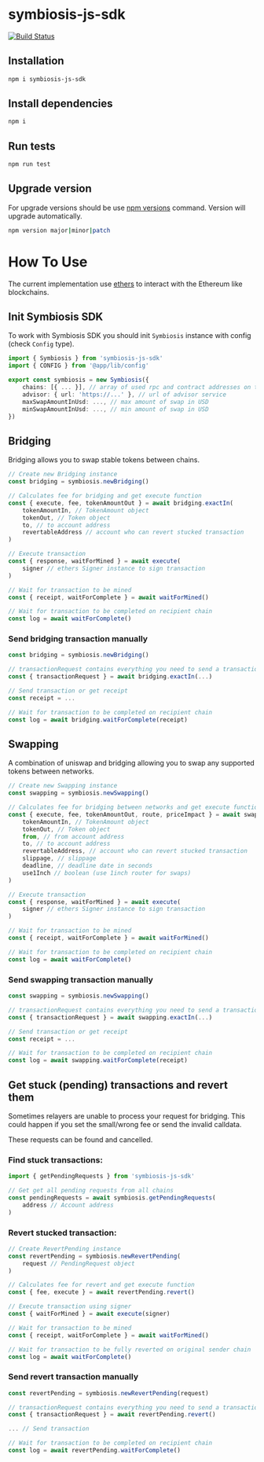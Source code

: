 # symbiosis-js-sdk

[![Build Status](https://drone.symbiosis.finance/api/badges/symbiosis-finance/sdk/status.svg)](https://drone.symbiosis.finance/symbiosis-finance/sdk)

## Installation

```bash
npm i symbiosis-js-sdk
```

## Install dependencies

```bash
npm i
```

## Run tests

```bash
npm run test
```

## Upgrade version

For upgrade versions should be use [npm versions](https://docs.npmjs.com/cli/v8/commands/npm-version) command. Version will upgrade automatically.

```bash
npm version major|minor|patch
```

# How To Use

The current implementation use [ethers](https://docs.ethers.io/v5/) to interact with the Ethereum like blockchains.

## Init Symbiosis SDK

To work with Symbiosis SDK you should init `Symbiosis` instance with config (check `Config` type).

```ts
import { Symbiosis } from 'symbiosis-js-sdk'
import { CONFIG } from '@app/lib/config'

export const symbiosis = new Symbiosis({
    chains: [{ ... }], // array of used rpc and contract addresses on that chains
    advisor: { url: 'https://...' }, // url of advisor service
    maxSwapAmountInUsd: ..., // max amount of swap in USD
    minSwapAmountInUsd: ..., // min amount of swap in USD
})
```

## Bridging

Bridging allows you to swap stable tokens between chains.

```ts
// Create new Bridging instance
const bridging = symbiosis.newBridging()

// Calculates fee for bridging and get execute function
const { execute, fee, tokenAmountOut } = await bridging.exactIn(
    tokenAmountIn, // TokenAmount object
    tokenOut, // Token object
    to, // to account address
    revertableAddress // account who can revert stucked transaction
)

// Execute transaction
const { response, waitForMined } = await execute(
    signer // ethers Signer instance to sign transaction
)

// Wait for transaction to be mined
const { receipt, waitForComplete } = await waitForMined()

// Wait for transaction to be completed on recipient chain
const log = await waitForComplete()
```

### Send bridging transaction manually

```ts
const bridging = symbiosis.newBridging()

// transactionRequest contains everything you need to send a transaction by yourself
const { transactionRequest } = await bridging.exactIn(...)

// Send transaction or get receipt
const receipt = ...

// Wait for transaction to be completed on recipient chain
const log = await bridging.waitForComplete(receipt)
```

## Swapping

A combination of uniswap and bridging allowing you to swap any supported tokens between networks.

```ts
// Create new Swapping instance
const swapping = symbiosis.newSwapping()

// Calculates fee for bridging between networks and get execute function
const { execute, fee, tokenAmountOut, route, priceImpact } = await swapping.exactIn(
    tokenAmountIn, // TokenAmount object
    tokenOut, // Token object
    from, // from account address
    to, // to account address
    revertableAddress, // account who can revert stucked transaction
    slippage, // slippage
    deadline, // deadline date in seconds
    use1Inch // boolean (use 1inch router for swaps)
)

// Execute transaction
const { response, waitForMined } = await execute(
    signer // ethers Signer instance to sign transaction
)

// Wait for transaction to be mined
const { receipt, waitForComplete } = await waitForMined()

// Wait for transaction to be completed on recipient chain
const log = await waitForComplete()
```

### Send swapping transaction manually

```ts
const swapping = symbiosis.newSwapping()

// transactionRequest contains everything you need to send a transaction by yourself
const { transactionRequest } = await swapping.exactIn(...)

// Send transaction or get receipt
const receipt = ...

// Wait for transaction to be completed on recipient chain
const log = await swapping.waitForComplete(receipt)
```

## Get stuck (pending) transactions and revert them

Sometimes relayers are unable to process your request for bridging. This could happen if you set the small/wrong fee or send the invalid calldata.

These requests can be found and cancelled.

### Find stuck transactions:

```ts
import { getPendingRequests } from 'symbiosis-js-sdk'

// Get get all pending requests from all chains
const pendingRequests = await symbiosis.getPendingRequests(
    address // Account address
)
```

### Revert stucked transaction:

```ts
// Create RevertPending instance
const revertPending = symbiosis.newRevertPending(
    request // PendingRequest object
)

// Calculates fee for revert and get execute function
const { fee, execute } = await revertPending.revert()

// Execute transaction using signer
const { waitForMined } = await execute(signer)

// Wait for transaction to be mined
const { receipt, waitForComplete } = await waitForMined()

// Wait for transaction to be fully reverted on original sender chain
const log = await waitForComplete()
```

### Send revert transaction manually

```ts
const revertPending = symbiosis.newRevertPending(request)

// transactionRequest contains everything you need to send a transaction by yourself
const { transactionRequest } = await revertPending.revert()

... // Send transaction

// Wait for transaction to be completed on recipient chain
const log = await revertPending.waitForComplete()
```
